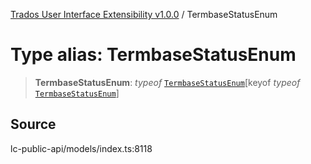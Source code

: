 [Trados User Interface Extensibility v1.0.0](../wiki/globals) / TermbaseStatusEnum

# Type alias: TermbaseStatusEnum

> **TermbaseStatusEnum**: *typeof* [`TermbaseStatusEnum`](../wiki/Variable.TermbaseStatusEnum)\[keyof *typeof* [`TermbaseStatusEnum`](../wiki/Variable.TermbaseStatusEnum)\]

## Source

lc-public-api/models/index.ts:8118
